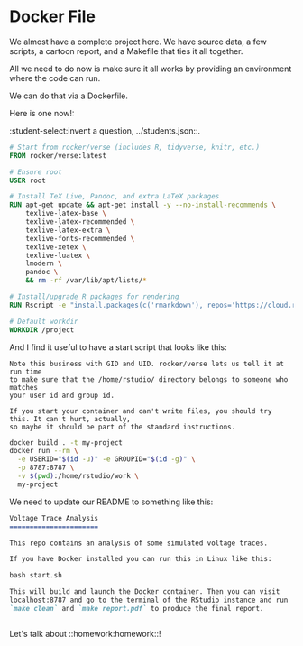 Docker File
===========

We almost have a complete project here. We have source data, a few scripts,
a cartoon report, and a Makefile that ties it all together.

All we need to do now is make sure it all works by providing an environment
where the code can run. 

We can do that via a Dockerfile.

Here is one now!:

:student-select:invent a question, ../students.json::.

```Dockerfile file=/fs/book/bios611/my-project/Dockerfile
# Start from rocker/verse (includes R, tidyverse, knitr, etc.)
FROM rocker/verse:latest

# Ensure root
USER root

# Install TeX Live, Pandoc, and extra LaTeX packages
RUN apt-get update && apt-get install -y --no-install-recommends \
    texlive-latex-base \
    texlive-latex-recommended \
    texlive-latex-extra \
    texlive-fonts-recommended \
    texlive-xetex \
    texlive-luatex \
    lmodern \
    pandoc \
    && rm -rf /var/lib/apt/lists/*

# Install/upgrade R packages for rendering
RUN Rscript -e "install.packages(c('rmarkdown'), repos='https://cloud.r-project.org')"

# Default workdir
WORKDIR /project


```
And I find it useful to have a start script that looks like this:

```sidebar
Note this business with GID and UID. rocker/verse lets us tell it at run time
to make sure that the /home/rstudio/ directory belongs to someone who matches
your user id and group id. 

If you start your container and can't write files, you should try this. It can't hurt, actually,
so maybe it should be part of the standard instructions.
```
```bash file=/fs/book/bios611/my-project/start.sh
docker build . -t my-project
docker run --rm \
  -e USERID="$(id -u)" -e GROUPID="$(id -g)" \
  -p 8787:8787 \
  -v $(pwd):/home/rstudio/work \
  my-project

```
We need to update our README to something like this:

```markdown 
Voltage Trace Analysis
======================

This repo contains an analysis of some simulated voltage traces.

If you have Docker installed you can run this in Linux like this:

bash start.sh

This will build and launch the Docker container. Then you can visit
localhost:8787 and go to the terminal of the RStudio instance and run
`make clean` and `make report.pdf` to produce the final report.



```
Let's talk about ::homework:homework::!
